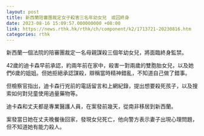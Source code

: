 ```yaml
---
layout: post
title: 新西蘭陪審團裁定女子殺害三名年幼女兒　或囚終身
date: 2023-08-16 15:09:57.000000000 +08:00
link: https://news.rthk.hk/rthk/ch/component/k2/1713721-20230816.htm
categories: rthk
---
```


新西蘭一個法院的陪審團裁定一名母親謀殺三個年幼女兒，將面臨終身監禁。

42歲的迪卡森早前承認，約兩年前在家中，殺害一對兩歲的雙胞胎女兒，以及她們6歲的姐姐。但她拒絕承認謀殺，辯稱當時精神錯亂，不知道自己做了錯事。

但檢察官指出，迪卡森行兇前的電話留言和上網紀錄，提出想要殺死孩子，以及搜索如何對兒童使用過量藥物等。

迪卡森和丈夫都是專業醫護人員，在案發前幾天，從南非移居到新西蘭。

案發當日她在丈夫晚餐後回家，發現女兒死亡，他向警方表示妻子出現心理問題，但不知道她有能力殺人。
